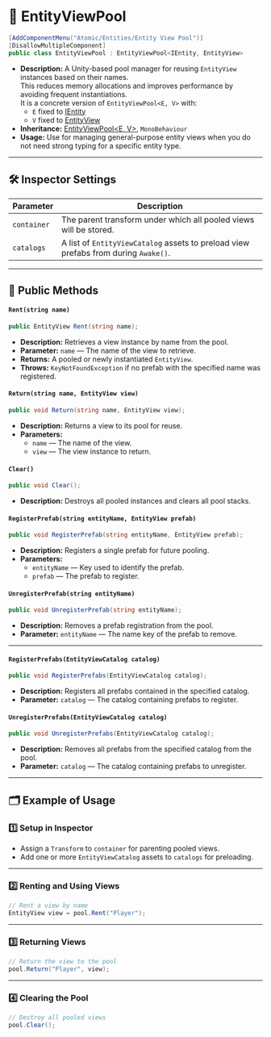 # 🧩 EntityViewPool

```csharp
[AddComponentMenu("Atomic/Entities/Entity View Pool")]
[DisallowMultipleComponent]
public class EntityViewPool : EntityViewPool<IEntity, EntityView>
```

- **Description:** A Unity-based pool manager for reusing `EntityView` instances based on their names.  
  This reduces memory allocations and improves performance by avoiding frequent instantiations.  
  It is a concrete version of `EntityViewPool<E, V>` with:
    - `E` fixed to [IEntity](../Entities/IEntity.md)
    - `V` fixed to [EntityView](EntityView.md)
- **Inheritance:** [EntityViewPool<E, V>](EntityViewPool%601.md), `MonoBehaviour`
- **Usage:** Use for managing general-purpose entity views when you do not need strong typing for a specific entity
  type.

---

## 🛠 Inspector Settings

| Parameter   | Description                                                                         |
|-------------|-------------------------------------------------------------------------------------|
| `container` | The parent transform under which all pooled views will be stored.                   |
| `catalogs`  | A list of `EntityViewCatalog` assets to preload view prefabs from during `Awake()`. |

---

## 🏹 Public Methods

#### `Rent(string name)`

```csharp
public EntityView Rent(string name);
```

- **Description:** Retrieves a view instance by name from the pool.
- **Parameter:** `name` — The name of the view to retrieve.
- **Returns:** A pooled or newly instantiated `EntityView`.
- **Throws:** `KeyNotFoundException` if no prefab with the specified name was registered.

#### `Return(string name, EntityView view)`

```csharp
public void Return(string name, EntityView view);
```

- **Description:** Returns a view to its pool for reuse.
- **Parameters:**
    - `name` — The name of the view.
    - `view` — The view instance to return.

#### `Clear()`

```csharp
public void Clear();
```

- **Description:** Destroys all pooled instances and clears all pool stacks.

#### `RegisterPrefab(string entityName, EntityView prefab)`

```csharp
public void RegisterPrefab(string entityName, EntityView prefab);
```

- **Description:** Registers a single prefab for future pooling.
- **Parameters:**
    - `entityName` — Key used to identify the prefab.
    - `prefab` — The prefab to register.

#### `UnregisterPrefab(string entityName)`

```csharp
public void UnregisterPrefab(string entityName);
```

- **Description:** Removes a prefab registration from the pool.
- **Parameter:** `entityName` — The name key of the prefab to remove.

---

#### `RegisterPrefabs(EntityViewCatalog catalog)`

```csharp
public void RegisterPrefabs(EntityViewCatalog catalog);
```

- **Description:** Registers all prefabs contained in the specified catalog.
- **Parameter:** `catalog` — The catalog containing prefabs to register.

#### `UnregisterPrefabs(EntityViewCatalog catalog)`

```csharp
public void UnregisterPrefabs(EntityViewCatalog catalog);
```

- **Description:** Removes all prefabs from the specified catalog from the pool.
- **Parameter:** `catalog` — The catalog containing prefabs to unregister.

---

## 🗂 Example of Usage

### 1️⃣ Setup in Inspector

- Assign a `Transform` to `container` for parenting pooled views.
- Add one or more `EntityViewCatalog` assets to `catalogs` for preloading.

---

### 2️⃣ Renting and Using Views

```csharp
// Rent a view by name
EntityView view = pool.Rent("Player");
```

---

### 3️⃣ Returning Views

```csharp
// Return the view to the pool
pool.Return("Player", view);
```

---

### 4️⃣ Clearing the Pool

```csharp
// Destroy all pooled views
pool.Clear();
```

<!--

# 🧩 EntityViewPool
A **Unity-based pool manager** for reusing `EntityView` instances by name. Reduces memory allocations and improves performance by avoiding frequent instantiations.

## Key Features

### Efficient Object Pooling
- Reuses `EntityView` instances to minimize memory allocations.
- Reduces performance overhead caused by frequent instantiation and destruction.

### Flexible Prefab Management
- Supports individual prefab registration via `RegisterPrefab`/`UnregisterPrefab`.
- Supports bulk registration from `EntityViewCatalog`s.
- Prefabs are keyed by name for easy retrieval.

### Automatic Scene Integration
- Can assign a parent container for pooled objects.
- Automatically re-parents returned views to the pool container.
- Optional activation/deactivation of `GameObject`s when rented or returned.

### Editor-Friendly
- Inspector-friendly arrays for catalogs and container assignment.
- Compatible with Odin Inspector for enhanced read-only and editor-mode display.

### Runtime Safety
- Throws informative exceptions when a requested prefab is not registered.
- Handles empty pools gracefully by instantiating new views if needed.

## EntityViewPool
```csharp
[DisallowMultipleComponent]
public class EntityViewPool : EntityViewPool<IEntity, EntityView>
```
- Inherits from `EntityViewPool<IEntity, EntityView>`.
- Manages pooling of `EntityView` instances.
- Supports Unity editor features like `[SerializeField]` and optional Odin Inspector attributes.

---

## EntityViewPool<E, V>
```csharp
public abstract class EntityViewPool<E, V> : MonoBehaviour
    where E : IEntity
    where V : EntityView<E>
```

- Generic base class for pooling `EntityView<E>` instances.
- `E` specifies the entity type (`IEntity` or a derived type).
- `V` specifies the view type (`EntityView<E>` or a derived type).
- Provides full prefab registration, rent, and return functionality.
- Supports Unity editor integration with `[SerializeField]` and optional Odin Inspector attributes.
- Can be extended for type-specific view pooling without modifying the core pool logic.

## Inspector Settings

| Parameter   | Type                | Description                                                       |
|-------------|---------------------|-------------------------------------------------------------------|
| `container` | Transform           | The parent transform under which all pooled views will be stored. |
| `catalogs`  | EntityViewCatalog[] | Array of catalogs to preload view prefabs from on `Awake`.        |

---

## Methods

### Awake
```csharp
protected virtual void Awake();
```
- Called by Unity on initialization.
- Loads prefabs from the assigned `catalogs`.

### Rent
```csharp
public V Rent(string name);
```
- Retrieves a view by name from the pool.
- Creates a new instance if the pool is empty.
- **Parameters:**
  - `name` – The name of the view to retrieve.
- **Returns:** A reusable `EntityView` instance.
- **Throws:** `KeyNotFoundException` if the prefab is not registered.

### Return
```csharp
public void Return(string name, V view);
```
- Returns a view back to the pool for future reuse.
- **Parameters:**
  - `name` – The name of the view being returned.
  - `view` – The instance to return.
- Updates the parent of the view to `container`.

### Clear
```csharp
public void Clear();
```
- Clears all pooled instances and destroys their `GameObject`s.

### RegisterPrefab
```csharp
public void RegisterPrefab(string entityName, V prefab);
```
- Adds a single prefab to the internal registry.
- **Parameters:**
  - `entityName` – Identifier for the prefab.
  - `prefab` – The prefab instance.

### UnregisterPrefab
```csharp
public void UnregisterPrefab(string entityName);
```
- Removes a single prefab from the internal registry.
- **Parameter:**
  - `entityName` – The name of the prefab to remove.

### RegisterPrefabs
```csharp
public void RegisterPrefabs(EntityViewCatalog<E, V> catalog);
```
- Adds all prefabs from a catalog to the internal registry.
- **Parameter:**
  - `catalog` – The catalog containing prefabs.

### UnregisterPrefabs
```csharp
public void UnregisterPrefabs(EntityViewCatalog<E, V> catalog);
```
- Removes all prefabs from a catalog from the internal registry.
- **Parameter:**
  - `catalog` – The catalog containing prefabs.

---

## Example Usage

### Renting and Returning a View
```csharp
// Assume we have a reference to the pool component
EntityViewPool viewPool = FindObjectOfType<EntityViewPool>();

// Rent a view by name
EntityView soldierView = viewPool.Rent("SoldierView");

// Use the view (e.g., show it in the scene)
soldierView.Show(someEntity);

// When done, return the view to the pool for reuse
viewPool.Return("SoldierView", soldierView);
```

### Adding and Removing Prefabs
```csharp
// Adding a new prefab at runtime
viewPool.RegisterPrefab("TankView", tankViewPrefab);

// Removing a prefab from the registry
viewPool.UnregisterPrefab("OldView");

// Preloading all prefabs from a catalog
EntityViewCatalog someCatalog = Resources.Load<EntityViewCatalog>("UnitViewCatalog");
viewPool.RegisterPrefabs(someCatalog);

// Removing all prefabs from a catalog
viewPool.UnregisterPrefabs(someCatalog);
```
-->